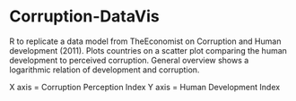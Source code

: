 # Corruption-DataVis
R to replicate a data model from TheEconomist on Corruption and Human development (2011).
Plots countries on a scatter plot comparing the human development to perceived corruption.
General overview shows a logarithmic relation of development and corruption.

X axis = Corruption Perception Index
Y axis = Human Development Index 
